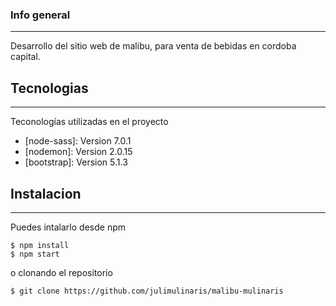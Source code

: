 ### Info general
***
Desarrollo del sitio web de malibu, para venta de bebidas en cordoba capital.

## Tecnologias
***
Teconologías utilizadas en el proyecto
* [node-sass]: Version 7.0.1 
* [nodemon]: Version 2.0.15
* [bootstrap]: Version 5.1.3

## Instalacion
***
Puedes intalarlo desde npm 
```
$ npm install
$ npm start
```

o clonando el repositorio
```
$ git clone https://github.com/julimulinaris/malibu-mulinaris

```
